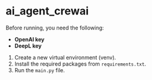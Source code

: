 # ai_agent_crewai
Before running, you need the following:  
- **OpenAI key**  
- **DeepL key**  

1. Create a new virtual environment (venv).  
2. Install the required packages from `requirements.txt`.  
3. Run the `main.py` file.